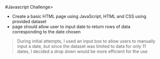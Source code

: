 #Javascript Challenge>



* Create a basic HTML page using JavaScript, HTML and CSS using provided dataset
* page should allow user to input date to return rows of data corresponding to the date chosen


>During initial attempts, I used an input box to allow users to manually input a date, but since the dataset was limited to data for only 11 dates, I decided a drop down would 
be more efficient for the use

